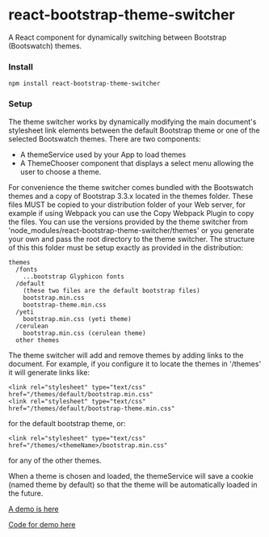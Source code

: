 # react-bootstrap-theme-switcher

A React component for dynamically switching between Bootstrap (Bootswatch) themes.

### Install
```
npm install react-bootstrap-theme-switcher
```
### Setup
The theme switcher works by dynamically modifying the main document's stylesheet link elements between the default Bootstrap theme or one of the selected Bootswatch themes. There are two components:

 * A themeService used by your App to load themes
 * A ThemeChooser component that displays a select menu allowing the user to choose a theme.

 For convenience the theme switcher comes bundled with the Bootswatch themes and a copy of Bootstrap 3.3.x located in the themes folder. These files MUST be copied to your distribution folder of your Web server, for example if using Webpack you can use the Copy Webpack Plugin to copy the files. You can use the versions provided by the theme switcher from 'node_modules/react-bootstrap-theme-switcher/themes' or you generate your own and pass the root directory to the theme switcher. The structure of this this folder must be setup exactly as provided in the distribution:

```
themes
  /fonts
    ...bootstrap Glyphicon fonts
  /default
    (these two files are the default bootstrap files)
    bootstrap.min.css
    bootstrap-theme.min.css
  /yeti
    bootstrap.min.css (yeti theme)
  /cerulean
    bootstrap.min.css (cerulean theme)
  other themes    
```

The theme switcher will add and remove themes by adding links to the document. For example, if you configure it to locate the themes in '/themes' it will generate links like:

```
<link rel="stylesheet" type="text/css" href="/themes/default/bootstrap.min.css"
<link rel="stylesheet" type="text/css" href="/themes/default/bootstrap-theme.min.css"
```

for the default bootstrap theme, or:

```
<link rel="stylesheet" type="text/css" href="/themes/<themeName>/bootstrap.min.css"
```

for any of the other themes.

When a theme is chosen and loaded, the themeService will save a cookie (named theme by default) so that the theme will be automatically loaded in the future.

[A demo is here](http://bst.ray3.io)

[Code for demo here](https://github.com/raythree/reactjs-bootstrap-table-demo)
